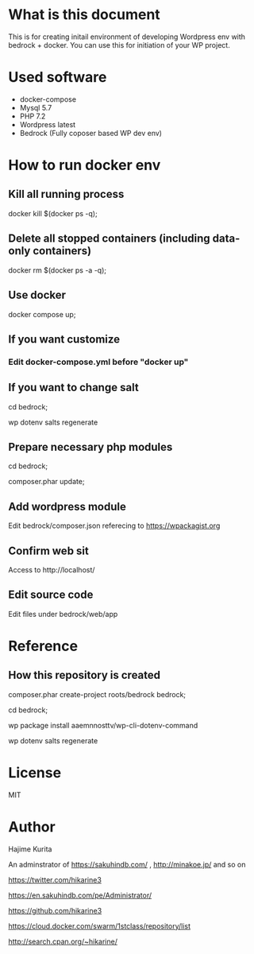 # What is this document
This is for creating initail environment of developing Wordpress env with bedrock + docker.
You can use this for initiation of your WP project.

# Used software
- docker-compose
- Mysql 5.7
- PHP 7.2
- Wordpress latest
- Bedrock (Fully coposer based WP dev env)

# How to run docker env

## Kill all running process
docker kill $(docker ps -q);

## Delete all stopped containers (including data-only containers)
docker rm $(docker ps -a -q);

## Use docker
docker compose up;

## If you want customize
### Edit docker-compose.yml before "docker up"


## If you want to change salt
cd bedrock;

wp dotenv salts regenerate

## Prepare necessary php modules
cd bedrock;

composer.phar update;

## Add wordpress module
Edit bedrock/composer.json referecing to https://wpackagist.org

## Confirm web sit
Access to http://localhost/

## Edit source code
Edit files under bedrock/web/app

# Reference
## How this repository is created
composer.phar create-project roots/bedrock bedrock;

cd bedrock;

wp package install aaemnnosttv/wp-cli-dotenv-command

wp dotenv salts regenerate


# License

MIT

# Author

Hajime Kurita

An adminstrator of https://sakuhindb.com/ , http://minakoe.jp/ and so on

https://twitter.com/hikarine3

https://en.sakuhindb.com/pe/Administrator/

https://github.com/hikarine3

https://cloud.docker.com/swarm/1stclass/repository/list

http://search.cpan.org/~hikarine/
